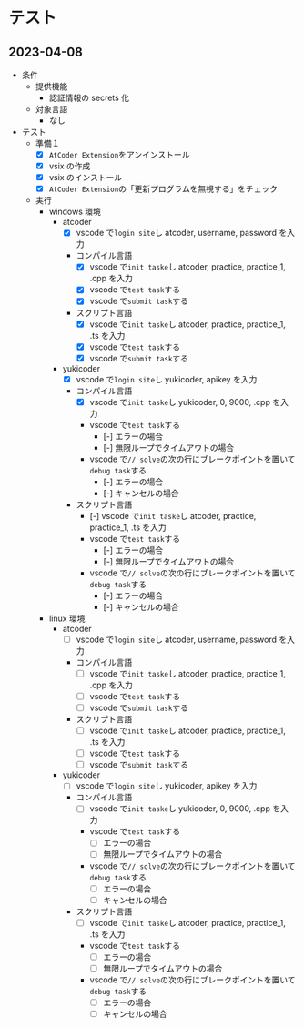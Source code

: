 # テスト

## 2023-04-08

- 条件
  - 提供機能
    - 認証情報の secrets 化
  - 対象言語
    - なし
- テスト
  - 準備１
    - [x] `AtCoder Extension`をアンインストール
    - [x] vsix の作成
    - [x] vsix のインストール
    - [x] `AtCoder Extension`の「更新プログラムを無視する」をチェック
  - 実行
    - windows 環境
      - atcoder
        - [x] vscode で`login site`し atcoder, username, password を入力
        - コンパイル言語
          - [x] vscode で`init taske`し atcoder, practice, practice_1, .cpp を入力
          - [x] vscode で`test task`する
          - [x] vscode で`submit task`する
        - スクリプト言語
          - [x] vscode で`init taske`し atcoder, practice, practice_1, .ts を入力
          - [x] vscode で`test task`する
          - [x] vscode で`submit task`する
      - yukicoder
        - [x] vscode で`login site`し yukicoder, apikey を入力
        - コンパイル言語
          - [x] vscode で`init taske`し yukicoder, 0, 9000, .cpp を入力
          - vscode で`test task`する
            - [-] エラーの場合
            - [-] 無限ループでタイムアウトの場合
          - vscode で`// solve`の次の行にブレークポイントを置いて`debug task`する
            - [-] エラーの場合
            - [-] キャンセルの場合
        - スクリプト言語
          - [-] vscode で`init taske`し atcoder, practice, practice_1, .ts を入力
          - vscode で`test task`する
            - [-] エラーの場合
            - [-] 無限ループでタイムアウトの場合
          - vscode で`// solve`の次の行にブレークポイントを置いて`debug task`する
            - [-] エラーの場合
            - [-] キャンセルの場合
    - linux 環境
      - atcoder
        - [ ] vscode で`login site`し atcoder, username, password を入力
        - コンパイル言語
          - [ ] vscode で`init taske`し atcoder, practice, practice_1, .cpp を入力
          - [ ] vscode で`test task`する
          - [ ] vscode で`submit task`する
        - スクリプト言語
          - [ ] vscode で`init taske`し atcoder, practice, practice_1, .ts を入力
          - [ ] vscode で`test task`する
          - [ ] vscode で`submit task`する
      - yukicoder
        - [ ] vscode で`login site`し yukicoder, apikey を入力
        - コンパイル言語
          - [ ] vscode で`init taske`し yukicoder, 0, 9000, .cpp を入力
          - vscode で`test task`する
            - [ ] エラーの場合
            - [ ] 無限ループでタイムアウトの場合
          - vscode で`// solve`の次の行にブレークポイントを置いて`debug task`する
            - [ ] エラーの場合
            - [ ] キャンセルの場合
        - スクリプト言語
          - [ ] vscode で`init taske`し atcoder, practice, practice_1, .ts を入力
          - vscode で`test task`する
            - [ ] エラーの場合
            - [ ] 無限ループでタイムアウトの場合
          - vscode で`// solve`の次の行にブレークポイントを置いて`debug task`する
            - [ ] エラーの場合
            - [ ] キャンセルの場合
